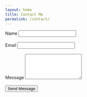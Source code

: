```yaml
---
layout: home
title: Contact Me
permalink: /contact/
---
```

<!-- <link rel="stylesheet" href="https://1999jasontang.github.io/contacts.css" /> -->
<!-- FOR TESTING PURPOSES -->
<link rel="stylesheet" href="http://localhost:4000/contacts.css" />


<form method="post" action="https://formspree.io/1999jasontang@gmail.com">
    <div class="half">
        <label for="name">Name</label>
        <input type="text" name="name" id="name" />
    </div>
    <br />
    <div class="half">
        <label for="email">Email</label>
        <input type="email" name="_replyto" id="email" />
    </div>
    <br />
    <div class="full">
        <label for="message">Message</label>
        <textarea name="message" id="message" rows="5"></textarea>
    </div>
    <br />
    <input type="submit" value="Send Message">
</form>
